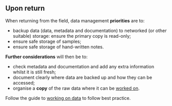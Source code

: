 
## Upon return

When returning from the field, data management **priorities** are to: 

* backup data (data, metadata and documentation) to networked (or other suitable) storage: ensure the primary copy is read-only;
* ensure safe storage of samples;
* ensure safe storage of hand-written notes.

**Further considerations** will then be to: 

* check metadata and documentation and add any extra information whilst it is still fresh;
* document clearly where data are backed up and how they can be accessed;
* organise a **copy** of the raw data where it can be [worked on](#working-on-your-data).

Follow the guide to [working on data](#working-on-your-data) to follow best practice.